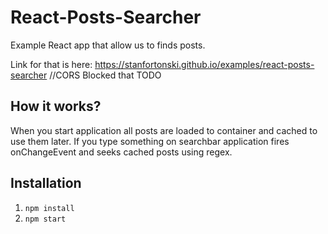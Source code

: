 # React-Posts-Searcher
Example React app that allow us to finds posts.

Link for that is here: https://stanfortonski.github.io/examples/react-posts-searcher //CORS Blocked that TODO

## How it works?
When you start application all posts are loaded to container and cached to use them later. If you type something on searchbar application fires onChangeEvent and seeks cached posts using regex.

## Installation
1. `npm install`
2. `npm start`

